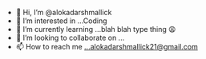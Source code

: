 - 👋 Hi, I’m @alokadarshmallick
- 👀 I’m interested in ...Coding 
- 🌱 I’m currently learning ...blah blah type thing 😩
- 💞️ I’m looking to collaborate on ...
- 📫 How to reach me ...alokadarshmallick21@gmail.com 

<!---
alokadarshmallick21/alokadarshmallick21 is a ✨ special ✨ repository because its `README.md` (this file) appears on your GitHub profile.
You can click the Preview link to take a look at your changes.
--->
